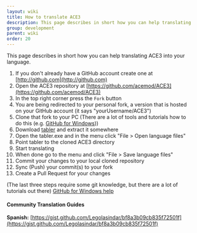 ```yaml
---
layout: wiki
title: How to translate ACE3
description: This page describes in short how you can help translating ACE3 into your language. 
group: development
parent: wiki
order: 20
---
```


This page describes in short how you can help translating ACE3 into your language.

1. If you don't already have a GitHub account create one at [http://github.com](http://github.com)
2. Open the ACE3 repository at [https://github.com/acemod/ACE3](https://github.com/acemod/ACE3)
3. In the top right corner press the `Fork` button
4. You are being redirected to your personal fork, a version that is hosted on your GitHub account (it says "yourUsername/ACE3")
5. Clone that fork to your PC (There are a lot of tools and tutorials how to do this (e.g. [GitHub for Windows](https://windows.github.com)))
6. Download [tabler](https://github.com/bux578/tabler/releases) and extract it somewhere
7. Open the tabler.exe and in the menu click "File > Open language files"
8. Point tabler to the cloned ACE3 directory
9. Start translating
10. When done go to the menu and click "File > Save language files"
11. Commit your changes to your local cloned repository
12. Sync (Push) your commit(s) to your fork
13. Create a Pull Request for your changes

(The last three steps require some git knowledge, but there are a lot of tutorials out there)
[GitHub for Windows help](https://windows.github.com/help.html)


#### Community Translation Guides
**Spanish:** [https://gist.github.com/Legolasindar/bf8a3b09cb835f72501f](https://gist.github.com/Legolasindar/bf8a3b09cb835f72501f)
